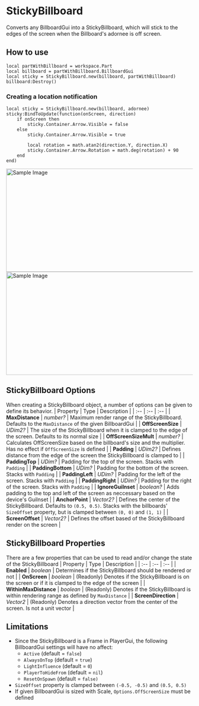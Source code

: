# StickyBillboard
Converts any BillboardGui into a StickyBillboard, which will stick to the edges of the screen when the Billboard's adornee is off screen.

## How to use
```luau
local partWithBillboard = workspace.Part
local billboard = partWithBillboard.BillboardGui
local sticky = StickyBillboard.new(billboard, partWithBillboard)
billboard:Destroy()
```


### Creating a location notification
```luau
local sticky = StickyBillboard.new(billboard, adornee)
sticky:BindToUpdate(function(onScreen, direction)
	if onScreen then
		sticky.Container.Arrow.Visible = false
	else
		sticky.Container.Arrow.Visible = true
		
		local rotation = math.atan2(direction.Y, direction.X)
		sticky.Container.Arrow.Rotation = math.deg(rotation) + 90
	end
end)
```

<img src="https://github.com/user-attachments/assets/83970c7b-b57a-4fda-9bad-11f779706f5a" alt="Sample Image" width="528" height="278">
<img src="https://github.com/user-attachments/assets/b1fe6e16-2d78-4ea4-b514-4aff2b457722" alt="Sample Image" width="528" height="278">


## StickyBillboard Options
When creating a StickyBillboard object, a number of options can be given to define its behavior.
| Property | Type | Description |
| :-- | :-- | :-- |
| **MaxDistance** | *number?* | Maximum render range of the StickyBillboard. Defaults to the `MaxDistance` of the given BillboardGui |
| **OffScreenSize** | *UDim2?* | The size of the StickyBillboard when it is clamped to the edge of the screen. Defaults to its normal size |
| **OffScreenSizeMult** | *number?* | Calculates OffScreenSize based on the billboard's size and the multiplier. Has no effect if `OffScreenSize` is defined |
| **Padding** | *UDim2?* | Defines distance from the edge of the screen the StickyBillboard is clamped to |
| **PaddingTop** | *UDim?* | Padding for the top of the screen. Stacks with `Padding` |
| **PaddingBottom** | *UDim?* | Padding for the bottom of the screen. Stacks with `Padding` |
| **PaddingLeft** | *UDim?* | Padding for the left of the screen. Stacks with `Padding` |
| **PaddingRight** | *UDim?* | Padding for the right of the screen. Stacks with `Padding` |
| **IgnoreGuiInset** | *boolean?* | Adds padding to the top and left of the screen as neccessary based on the device's GuiInset |
| **AnchorPoint** | *Vector2?* | Defines the center of the StickyBillboard. Defaults to `(0.5, 0.5)`. Stacks with the billboards' `SizeOffset` property, but is clamped between `(0, 0)` and `(1, 1)` |
| **ScreenOffset** | *Vector2?* | Defines the offset based of the StickyBillboard render on the screen |

## StickyBillboard Properties
There are a few properties that can be used to read and/or change the state of the StickyBillboard
| Property | Type | Description |
| :-- | :-- | :-- |
| **Enabled** | *boolean* | Determines if the StickyBillboard should be rendered or not |
| **OnScreen** | *boolean* | (Readonly) Denotes if the StickyBillboard is on the screen or if it is clamped to the edge of the screen |
| **WithinMaxDistance** | *boolean* | (Readonly) Denotes if the StickyBillboard is within rendering range as defined by `MaxDistance` |
| **ScreenDirection** | *Vector2* | (Readonly) Denotes a direction vector from the center of the screen. Is not a unit vector |


## Limitations
- Since the StickyBillboard is a Frame in PlayerGui, the following BillboardGui settings will have no affect:
  - `Active` (default = `false`)
  - `AlwaysOnTop` (default = `true`)
  - `LightInfluence` (default = `0`)
  - `PlayerToHideFrom` (default = `nil`)
  - `ResetOnSpawn` (default = `false)`
- `SizeOffset` property is clamped between `(-0.5, -0.5)` and `(0.5, 0.5)`
- If given BillboardGui is sized with Scale, `Options.OffScreenSize` must be defined
